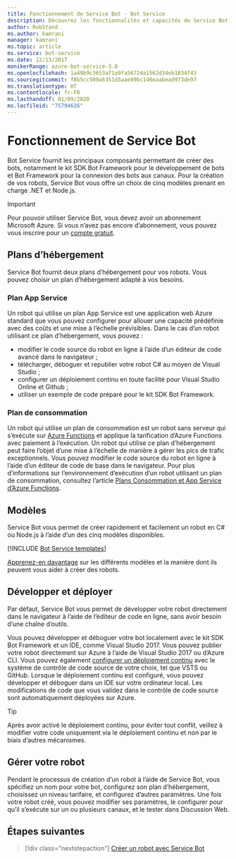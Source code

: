 ```yaml
---
title: Fonctionnement de Service Bot - Bot Service
description: Découvrez les fonctionnalités et capacités de Service Bot.
author: RobStand
ms.author: kamrani
manager: kamrani
ms.topic: article
ms.service: bot-service
ms.date: 12/13/2017
monikerRange: azure-bot-service-3.0
ms.openlocfilehash: 1a49b9c3653af1a9fa56724a1562d34eb1834f43
ms.sourcegitcommit: f8b5cc509a6351d3aae89bc146eaabead973de97
ms.translationtype: HT
ms.contentlocale: fr-FR
ms.lasthandoff: 01/09/2020
ms.locfileid: "75794626"
---
```

# <a name="how-bot-service-works"></a>Fonctionnement de Service Bot

Bot Service fournit les principaux composants permettant de créer des bots, notamment le kit SDK Bot Framework pour le développement de bots et Bot Framework pour la connexion des bots aux canaux. Pour la création de vos robots, Service Bot vous offre un choix de cinq modèles prenant en charge .NET et Node.js.

> [!IMPORTANT]
> Pour pouvoir utiliser Service Bot, vous devez avoir un abonnement Microsoft Azure. Si vous n’avez pas encore d’abonnement, vous pouvez vous inscrire pour un <a href="https://azure.microsoft.com/free/" target="_blank">compte gratuit</a>.

## <a name="hosting-plans"></a>Plans d’hébergement
Service Bot fournit deux plans d’hébergement pour vos robots. Vous pouvez choisir un plan d’hébergement adapté à vos besoins.

### <a name="app-service-plan"></a>Plan App Service

Un robot qui utilise un plan App Service est une application web Azure standard que vous pouvez configurer pour allouer une capacité prédéfinie avec des coûts et une mise à l’échelle prévisibles. Dans le cas d’un robot utilisant ce plan d’hébergement, vous pouvez :

* modifier le code source du robot en ligne à l’aide d’un éditeur de code avancé dans le navigateur ;
* télécharger, déboguer et republier votre robot C# au moyen de Visual Studio ;
* configurer un déploiement continu en toute facilité pour Visual Studio Online et Github ;
* utiliser un exemple de code préparé pour le kit SDK Bot Framework.

### <a name="consumption-plan"></a>Plan de consommation
Un robot qui utilise un plan de consommation est un robot sans serveur qui s’exécute sur <a href="http://go.microsoft.com/fwlink/?linkID=747839" target="_blank">Azure Functions</a> et applique la tarification d’Azure Functions avec paiement à l’exécution. Un robot qui utilise ce plan d’hébergement peut faire l’objet d’une mise à l’échelle de manière à gérer les pics de trafic exceptionnels. Vous pouvez modifier le code source du robot en ligne à l’aide d’un éditeur de code de base dans le navigateur. Pour plus d’informations sur l’environnement d’exécution d’un robot utilisant un plan de consommation, consultez l’article <a target='_blank' href='/azure/azure-functions/functions-scale'>Plans Consommation et App Service d’Azure Functions</a>.

## <a name="templates"></a>Modèles

Service Bot vous permet de créer rapidement et facilement un robot en C# ou Node.js à l’aide d’un des cinq modèles disponibles.

[!INCLUDE [Bot Service templates](~/includes/snippet-abs-templates.md)]

[Apprenez-en davantage](bot-service-concept-templates.md) sur les différents modèles et la manière dont ils peuvent vous aider à créer des robots.

## <a name="develop-and-deploy"></a>Développer et déployer

Par défaut, Service Bot vous permet de développer votre robot directement dans le navigateur à l’aide de l’éditeur de code en ligne, sans avoir besoin d’une chaîne d’outils. 

Vous pouvez développer et déboguer votre bot localement avec le kit SDK Bot Framework et un IDE, comme Visual Studio 2017. Vous pouvez publier votre robot directement sur Azure à l’aide de Visual Studio 2017 ou d’Azure CLI. Vous pouvez également [configurer un déploiement continu](bot-service-continuous-deployment.md) avec le système de contrôle de code source de votre choix, tel que VSTS ou GitHub. Lorsque le déploiement continu est configuré, vous pouvez développer et déboguer dans un IDE sur votre ordinateur local. Les modifications de code que vous validez dans le contrôle de code source sont automatiquement déployées sur Azure.  

> [!TIP]
> Après avoir activé le déploiement continu, pour éviter tout conflit, veillez à modifier votre code uniquement via le déploiement continu et non par le biais d’autres mécanismes.

## <a name="manage-your-bot"></a>Gérer votre robot 

Pendant le processus de création d’un robot à l’aide de Service Bot, vous spécifiez un nom pour votre bot, configurez son plan d’hébergement, choisissez un niveau tarifaire, et configurez d’autres paramètres. Une fois votre robot créé, vous pouvez modifier ses paramètres, le configurer pour qu’il s’exécute sur un ou plusieurs canaux, et le tester dans Discussion Web. 

## <a name="next-steps"></a>Étapes suivantes

> [!div class="nextstepaction"]
> [Créer un robot avec Service Bot](bot-service-quickstart.md)